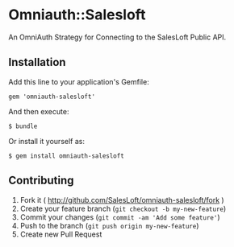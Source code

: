 # Omniauth::Salesloft

An OmniAuth Strategy for Connecting to the SalesLoft Public API.

## Installation

Add this line to your application's Gemfile:

    gem 'omniauth-salesloft'

And then execute:

    $ bundle

Or install it yourself as:

    $ gem install omniauth-salesloft

## Contributing

1. Fork it ( http://github.com/SalesLoft/omniauth-salesloft/fork )
2. Create your feature branch (`git checkout -b my-new-feature`)
3. Commit your changes (`git commit -am 'Add some feature'`)
4. Push to the branch (`git push origin my-new-feature`)
5. Create new Pull Request
